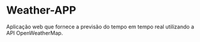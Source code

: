 # Weather-APP
Aplicação web que fornece a previsão do tempo em tempo real utilizando a API OpenWeatherMap. 
